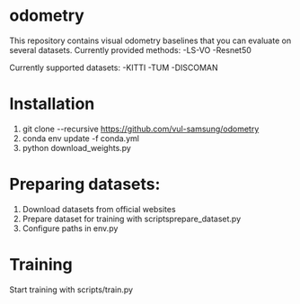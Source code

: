 # odometry

This repository contains visual odometry baselines that you can evaluate on several datasets.
Currently provided methods:
-LS-VO
-Resnet50

Currently supported datasets:
-KITTI
-TUM
-DISCOMAN

# Installation

1. git clone --recursive https://github.com/vul-samsung/odometry
2. conda env update -f conda.yml
3. python download_weights.py

# Preparing datasets:
1. Download datasets from official websites
2. Prepare dataset for training with scriptsprepare_dataset.py
3. Configure paths in env.py

# Training
Start training with scripts/train.py 
